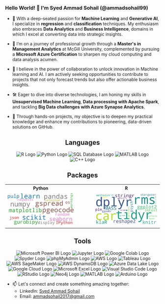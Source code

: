 ### Hello World! 👋 I'm Syed Ammad Sohail (@ammadsohail99)

- 👀 With a deep-seated passion for **Machine Learning** and **Generative AI**, I specialize in **regression** and **classification** techniques. My enthusiasm also embraces **Data Analytics** and **Business Intelligence**, domains in which I excel at converting data into strategic insights.

- 🌱 I’m on a journey of professional growth through a **Master's in Management Analytics** at McGill University, complemented by pursuing a **Microsoft Azure Certification** to sharpen my cloud computing and data analysis acumen.

- 💞️ I believe in the power of collaboration to unlock innovation in Machine learning and AI. I am actively seeking opportunities to contribute to projects that not only forecast trends but also offer actionable business insights.

- 🛠️ Eager to dive into diverse technologies, I am honing my skills in **Unsupervised Machine Learning**, **Data processing with Apache Spark**, and tackling **Big Data challenges with Azure Synapse Analytics**.

- 🎯 Through hands-on projects, my objective is to deepen my practical knowledge and enhance my contributions to pioneering, data-driven solutions on GitHub.

<h2 align="center">Languages</h2>
<p align="center">
  <img src="https://upload.wikimedia.org/wikipedia/commons/thumb/1/1b/R_logo.svg/2560px-R_logo.svg.png" alt="R Logo" width="59"/>
  <img src="https://upload.wikimedia.org/wikipedia/commons/thumb/c/c3/Python-logo-notext.svg/1869px-Python-logo-notext.svg.png" alt="Python Logo" width="50"/>
  <img src="https://upload.wikimedia.org/wikipedia/commons/8/87/Sql_data_base_with_logo.png" alt="SQL Database Logo" width="100"/>
  <img src="https://1000logos.net/wp-content/uploads/2021/04/MATLAB-logo.png" alt="MATLAB Logo" width="100"/>
  <img src="https://upload.wikimedia.org/wikipedia/commons/3/32/C%2B%2B_logo.png" alt="C++ Logo" width="50"/>
</p>

<h2 align="center">Packages</h2>
<div align="center">
  <table>
    <tr>
      <th align="center">Python</th>
      <td width="40"></td> <!-- Spacer cell -->
      <th align="center">R</th>
    </tr>
    <tr>
      <td><img src="/python_libraries_wordcloud_cleaned.png" alt="Python Libraries Word Cloud Cleaned" width="300"/></td>
      <td width="40"></td> <!-- Spacer cell -->
      <td><img src="/r_libraries_wordcloud.png" alt="R Libraries Word Cloud" width="300"/></td>
    </tr>
  </table>
</div>

<h2 align="center">Tools</h2>
<p align="center">
  <img src="https://1000logos.net/wp-content/uploads/2022/08/Microsoft-Power-BI-Logo.png" alt="Microsoft Power BI Logo" width="100"/>
  <img src="https://upload.wikimedia.org/wikipedia/commons/thumb/3/38/Jupyter_logo.svg/1767px-Jupyter_logo.svg.png" alt="Jupyter Logo" width="50"/>
  <img src="https://3.bp.blogspot.com/-apoBeWFycKQ/XhKB8fEprwI/AAAAAAAACM4/Sl76yzNSNYwlShIBrheDAum8L9qRtWNdgCLcBGAsYHQ/s1600/colab.png" alt="Google Colab Logo" width="100"/>
  <img src="https://upload.wikimedia.org/wikipedia/commons/thumb/7/7e/Spyder_logo.svg/500px-Spyder_logo.svg.png" alt="Spyder Logo" width="100"/>
  <img src="https://upload.wikimedia.org/wikipedia/commons/thumb/4/4f/PhpMyAdmin_logo.svg/2560px-PhpMyAdmin_logo.svg.png" alt="phpMyAdmin Logo" width="100"/>
  <img src="https://andrewjprokop.files.wordpress.com/2022/04/aws.png?w=1200" alt="AWS Logo" width="250"/>
  <img src="https://miro.medium.com/v2/resize:fit:640/1*Mom9A9c2MVqI-V-KPz14ag.png" alt="Tableau Logo" width="100"/>
  <img src="https://venturebeat.com/wp-content/uploads/2021/02/SageMaker.jpg?fit=1292%2C664&strip=all" alt="AWS SageMaker Logo" width="150"/>
  <img src="https://i.ibb.co/brPwgFK/aws-Dynano-DBLogo.png" alt="AWS DynamoDB Logo" width="125"/>
  <img src="https://images.ctfassets.net/5vqt5w81x2im/3uQkYrgTYqU4zwLlVjv0yI/e9623c12c1da0971f8219543f8e61668/Logo_Azure_data-lake.png" alt="Azure Data Lake Logo" width="180"/>
  <img src="https://www.nextpathway.com/hubfs/nextPathway_assets_2023/images/pages/Target_cloud/IMG_0133.png" alt="Google Cloud Logo" width="180"/>
  <img src="https://upload.wikimedia.org/wikipedia/commons/thumb/3/34/Microsoft_Office_Excel_%282019%E2%80%93present%29.svg/2203px-Microsoft_Office_Excel_%282019%E2%80%93present%29.svg.png" alt="Microsoft Excel Logo" width="50"/>
  <img src="https://upload.wikimedia.org/wikipedia/commons/thumb/9/9a/Visual_Studio_Code_1.35_icon.svg/2048px-Visual_Studio_Code_1.35_icon.svg.png" alt="Visual Studio Code Logo" width="50"/>
  <img src="https://www.rstudio.com/wp-content/uploads/2018/10/RStudio-Logo-Flat.png" alt="RStudio Logo" width="100"/>
  <img src="https://upload.wikimedia.org/wikipedia/commons/e/e5/Neo4j-logo_color.png" alt="Neo4j Logo" width="100"/>
  <img src="https://1000logos.net/wp-content/uploads/2021/04/MATLAB-logo.png" alt="MATLAB Logo" width="120"/>
  <img src="https://upload.wikimedia.org/wikipedia/commons/thumb/8/87/Arduino_Logo.svg/720px-Arduino_Logo.svg.png?20200922062315" alt="Arduino Logo" width="50"/>
</p>




- 📫 Let's connect and create something amazing together:
  - LinkedIn: [Syed Ammad Sohail](https://www.linkedin.com/in/syedammadsohail/)
  - Email: [ammadsohail2017@gmail.com](mailto:ammadsohail2017@gmail.com)



<!---
ammadsohail99/ammadsohail99 is a ✨ special ✨ repository because its `README.md` (this file) appears on your GitHub profile.
You can click the Preview link to take a look at your changes.
--->
